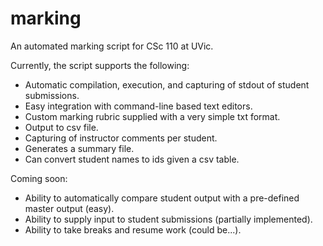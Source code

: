 # marking
An automated marking script for CSc 110 at UVic.

Currently, the script supports the following:

* Automatic compilation, execution, and capturing of stdout of student
  submissions.
* Easy integration with command-line based text editors.
* Custom marking rubric supplied with a very simple txt format.
* Output to csv file.
* Capturing of instructor comments per student.
* Generates a summary file.
* Can convert student names to ids given a csv table.

Coming soon:

* Ability to automatically compare student output with a pre-defined master
  output (easy).
* Ability to supply input to student submissions (partially implemented).
* Ability to take breaks and resume work (could be...).
